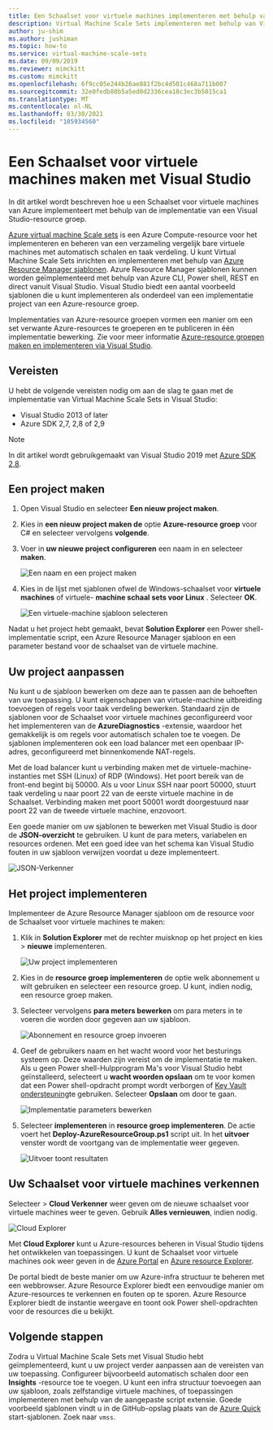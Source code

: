 ```yaml
---
title: Een Schaalset voor virtuele machines implementeren met behulp van Visual Studio
description: Virtual Machine Scale Sets implementeren met behulp van Visual Studio en een resource manager-sjabloon
author: ju-shim
ms.author: jushiman
ms.topic: how-to
ms.service: virtual-machine-scale-sets
ms.date: 09/09/2019
ms.reviewer: mimckitt
ms.custom: mimckitt
ms.openlocfilehash: 6f9cc05e244b26ae881f2bc4d501c468a711b007
ms.sourcegitcommit: 32e0fedb80b5a5ed0d2336cea18c3ec3b5015ca1
ms.translationtype: MT
ms.contentlocale: nl-NL
ms.lasthandoff: 03/30/2021
ms.locfileid: "105934560"
---
```

# <a name="how-to-create-a-virtual-machine-scale-set-with-visual-studio"></a>Een Schaalset voor virtuele machines maken met Visual Studio

In dit artikel wordt beschreven hoe u een Schaalset voor virtuele machines van Azure implementeert met behulp van de implementatie van een Visual Studio-resource groep.

[Azure virtual machine Scale sets](https://azure.microsoft.com/blog/azure-vm-scale-sets-public-preview/) is een Azure Compute-resource voor het implementeren en beheren van een verzameling vergelijk bare virtuele machines met automatisch schalen en taak verdeling. U kunt Virtual Machine Scale Sets inrichten en implementeren met behulp van [Azure Resource Manager sjablonen](https://github.com/Azure/azure-quickstart-templates). Azure Resource Manager sjablonen kunnen worden geïmplementeerd met behulp van Azure CLI, Power shell, REST en direct vanuit Visual Studio. Visual Studio biedt een aantal voorbeeld sjablonen die u kunt implementeren als onderdeel van een implementatie project van een Azure-resource groep.

Implementaties van Azure-resource groepen vormen een manier om een set verwante Azure-resources te groeperen en te publiceren in één implementatie bewerking. Zie voor meer informatie [Azure-resource groepen maken en implementeren via Visual Studio](../azure-resource-manager/templates/create-visual-studio-deployment-project.md).

## <a name="prerequisites"></a>Vereisten

U hebt de volgende vereisten nodig om aan de slag te gaan met de implementatie van Virtual Machine Scale Sets in Visual Studio:

* Visual Studio 2013 of later
* Azure SDK 2,7, 2,8 of 2,9

>[!NOTE]
>In dit artikel wordt gebruikgemaakt van Visual Studio 2019 met [Azure SDK 2,8](https://azure.microsoft.com/blog/announcing-the-azure-sdk-2-8-for-net/).

## <a name="create-a-project"></a>Een project maken <a name="creating-a-project"></a> 

1. Open Visual Studio en selecteer **Een nieuw project maken**.

1. Kies in **een nieuw project maken de** optie **Azure-resource groep** voor C# en selecteer vervolgens **volgende**.

1. Voer in **uw nieuwe project configureren** een naam in en selecteer **maken**.

    ![Een naam en een project maken](media/virtual-machine-scale-sets-vs-create/configure-azure-resource-group.png)

1. Kies in de lijst met sjablonen ofwel de Windows-schaalset voor **virtuele machines** of virtuele- **machine schaal sets voor Linux** . Selecteer **OK**.

   ![Een virtuele-machine sjabloon selecteren](media/virtual-machine-scale-sets-vs-create/select-vm-template.png)

Nadat u het project hebt gemaakt, bevat **Solution Explorer** een Power shell-implementatie script, een Azure Resource Manager sjabloon en een parameter bestand voor de schaalset van de virtuele machine.

## <a name="customize-your-project"></a>Uw project aanpassen

Nu kunt u de sjabloon bewerken om deze aan te passen aan de behoeften van uw toepassing. U kunt eigenschappen van virtuele-machine uitbreiding toevoegen of regels voor taak verdeling bewerken. Standaard zijn de sjablonen voor de Schaalset voor virtuele machines geconfigureerd voor het implementeren van de **AzureDiagnostics** -extensie, waardoor het gemakkelijk is om regels voor automatisch schalen toe te voegen. De sjablonen implementeren ook een load balancer met een openbaar IP-adres, geconfigureerd met binnenkomende NAT-regels.

Met de load balancer kunt u verbinding maken met de virtuele-machine-instanties met SSH (Linux) of RDP (Windows). Het poort bereik van de front-end begint bij 50000. Als u voor Linux SSH naar poort 50000, stuurt taak verdeling u naar poort 22 van de eerste virtuele machine in de Schaalset. Verbinding maken met poort 50001 wordt doorgestuurd naar poort 22 van de tweede virtuele machine, enzovoort.

 Een goede manier om uw sjablonen te bewerken met Visual Studio is door de **JSON-overzicht** te gebruiken. U kunt de para meters, variabelen en resources ordenen. Met een goed idee van het schema kan Visual Studio fouten in uw sjabloon verwijzen voordat u deze implementeert.

![JSON-Verkenner](media/virtual-machine-scale-sets-vs-create/json-explorer.png)

## <a name="deploy-the-project"></a>Het project implementeren

Implementeer de Azure Resource Manager sjabloon om de resource voor de Schaalset voor virtuele machines te maken:

1. Klik in **Solution Explorer** met de rechter muisknop op het project en kies  >  **nieuwe** implementeren.

    ![Uw project implementeren](media/virtual-machine-scale-sets-vs-create/deploy-new-project.png)

1. Kies in de **resource groep implementeren** de optie welk abonnement u wilt gebruiken en selecteer een resource groep. U kunt, indien nodig, een resource groep maken.

1. Selecteer vervolgens **para meters bewerken** om para meters in te voeren die worden door gegeven aan uw sjabloon.

   ![Abonnement en resource groep invoeren](media/virtual-machine-scale-sets-vs-create/deploy-to-resource-group.png)

1. Geef de gebruikers naam en het wacht woord voor het besturings systeem op. Deze waarden zijn vereist om de implementatie te maken. Als u geen Power shell-Hulpprogram Ma's voor Visual Studio hebt geïnstalleerd, selecteert u **wacht woorden opslaan** om te voor komen dat een Power shell-opdracht prompt wordt verborgen of [Key Vault ondersteuning](https://azure.microsoft.com/blog/keyvault-support-for-arm-templates/)te gebruiken. Selecteer **Opslaan** om door te gaan.

    ![Implementatie parameters bewerken](media/virtual-machine-scale-sets-vs-create/edit-deployment-parameters.png)

1. Selecteer **implementeren** in **resource groep implementeren**. De actie voert het **Deploy-AzureResourceGroup.ps1** script uit. In het **uitvoer** venster wordt de voortgang van de implementatie weer gegeven.

   ![Uitvoer toont resultaten](media/virtual-machine-scale-sets-vs-create/deployment-output.png)

## <a name="explore-your-virtual-machine-scale-set"></a>Uw Schaalset voor virtuele machines verkennen <a name="exploring-your-virtual-machine-scale-set"></a>

Selecteer   >  **Cloud Verkenner** weer geven om de nieuwe schaalset voor virtuele machines weer te geven. Gebruik **Alles vernieuwen**, indien nodig.

![Cloud Explorer](media/virtual-machine-scale-sets-vs-create/cloud-explorer.png)

Met **Cloud Explorer** kunt u Azure-resources beheren in Visual Studio tijdens het ontwikkelen van toepassingen. U kunt de Schaalset voor virtuele machines ook weer geven in de [Azure Portal](https://portal.azure.com) en [Azure resource Explorer](https://resources.azure.com/).

 De portal biedt de beste manier om uw Azure-infra structuur te beheren met een webbrowser. Azure Resource Explorer biedt een eenvoudige manier om Azure-resources te verkennen en fouten op te sporen. Azure Resource Explorer biedt de instantie weergave en toont ook Power shell-opdrachten voor de resources die u bekijkt.

## <a name="next-steps"></a>Volgende stappen

Zodra u Virtual Machine Scale Sets met Visual Studio hebt geïmplementeerd, kunt u uw project verder aanpassen aan de vereisten van uw toepassing. Configureer bijvoorbeeld automatisch schalen door een **Insights** -resource toe te voegen. U kunt een infra structuur toevoegen aan uw sjabloon, zoals zelfstandige virtuele machines, of toepassingen implementeren met behulp van de aangepaste script extensie. Goede voorbeeld sjablonen vindt u in de GitHub-opslag plaats van de [Azure Quick](https://github.com/Azure/azure-quickstart-templates) start-sjablonen. Zoek naar `vmss`.
